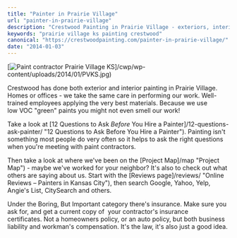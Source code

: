 ```yaml
---
title: "Painter in Prairie Village"
url: "painter-in-prairie-village"
description: "Crestwood Painting in Prairie Village - exteriors, interiors, offices!"
keywords: "prairie village ks painting crestwood"
canonical: "https://crestwoodpainting.com/painter-in-prairie-village/"
date: "2014-01-03"
---
```


[![Paint contractor Prairie Village KS](images/PVKS-300x156.jpg)]/cwp/wp-content/uploads/2014/01/PVKS.jpg)

Crestwood has done both exterior and interior painting in Prairie Village. Homes or offices - we take the same care in performing our work. Well-trained employees applying the very best materials. Because we use low VOC "green" paints you might not even smell our work!

Take a look at [12 Questions to Ask _Before_ You Hire a Painter]/12-questions-ask-painter/ "12 Questions to Ask Before You Hire a Painter"). Painting isn't something most people do very often so it helps to ask the right questions when you're meeting with paint contractors.

Then take a look at where we've been on the [Project Map]/map "Project Map") - maybe we've worked for your neighbor? It's also to check out what others are saying about us. Start with the [Reviews page]/reviews/ "Online Reviews – Painters in Kansas City"), then search Google, Yahoo, Yelp, Angie's List, CitySearch and others.

Under the Boring, But Important category there's insurance. Make sure you ask for, and get a current copy of  your contractor's insurance certificates. Not a homeowners policy, or an auto policy, but both business liability and workman's compensation. It's the law, it's also just a good idea.
